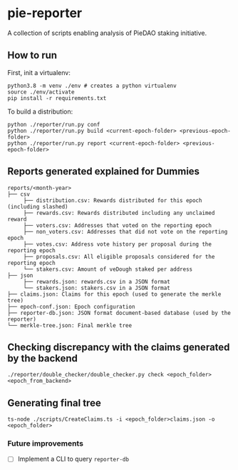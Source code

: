 # pie-reporter

A collection of scripts enabling analysis of PieDAO staking initiative.

## How to run

First, init a virtualenv:

```
python3.8 -m venv ./env # creates a python virtualenv
source ./env/activate
pip install -r requirements.txt
```

To build a distribution:

```
python ./reporter/run.py conf
python ./reporter/run.py build <current-epoch-folder> <previous-epoch-folder>
python ./reporter/run.py report <current-epoch-folder> <previous-epoch-folder>
```

## Reports generated explained for Dummies

```
reports/<month-year>
├── csv
     ├── distribution.csv: Rewards distributed for this epoch (including slashed)
     ├── rewards.csv: Rewards distributed including any unclaimed reward
     ├── voters.csv: Addresses that voted on the reporting epoch
     ├── non_voters.csv: Addresses that did not vote on the reporting epoch
     ├── votes.csv: Address vote history per proposal during the reporting epoch
     ├── proposals.csv: All eligible proposals considered for the reporting epoch
     └── stakers.csv: Amount of veDough staked per address
├── json
     ├── rewards.json: rewards.csv in a JSON format
     └── stakers.json: stakers.csv in a JSON format
├── claims.json: Claims for this epoch (used to generate the merkle tree)
├── epoch-conf.json: Epoch configuration
├── reporter-db.json: JSON format document-based database (used by the reporter)
└── merkle-tree.json: Final merkle tree
```

## Checking discrepancy with the claims generated by the backend
`./reporter/double_checker/double_checker.py check <epoch_folder> <epoch_from_backend>`

## Generating final tree
`ts-node ./scripts/CreateClaims.ts -i <epoch_folder>claims.json -o <epoch_folder>`

### Future improvements

- [ ] Implement a CLI to query `reporter-db`

